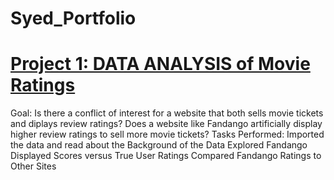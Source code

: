 # Syed_Portfolio

# [Project 1: DATA ANALYSIS of Movie Ratings](https://github.com/fivethirtyeight/data/tree/master/fandango)

Goal: Is there a conflict of interest for a website that both sells movie tickets and diplays review ratings?
Does a website like Fandango artificially display higher review ratings to sell more movie tickets?
Tasks Performed: Imported the data and read about the Background of the Data 
Explored Fandango Displayed Scores versus True User Ratings
Compared Fandango Ratings to Other Sites
